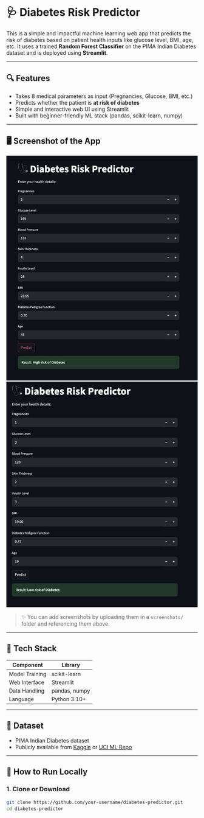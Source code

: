 # 🩺 Diabetes Risk Predictor

This is a simple and impactful machine learning web app that predicts the risk of diabetes based on patient health inputs like glucose level, BMI, age, etc. It uses a trained **Random Forest Classifier** on the PIMA Indian Diabetes dataset and is deployed using **Streamlit**.

---

## 🔍 Features

- Takes 8 medical parameters as input (Pregnancies, Glucose, BMI, etc.)
- Predicts whether the patient is **at risk of diabetes**
- Simple and interactive web UI using Streamlit
- Built with beginner-friendly ML stack (pandas, scikit-learn, numpy)

---

## 🖥️ Screenshot of the App

<img src="screenshots/output1.png" width="600" alt="Prediction Result-1 Screenshot" />

<img src="screenshots/output2.png" width="600" alt="Prediction Result-2 Screenshot" />

> ✨ You can add screenshots by uploading them in a `screenshots/` folder and referencing them above.

---

## 🧠 Tech Stack

| Component       | Library        |
|----------------|----------------|
| Model Training | scikit-learn   |
| Web Interface  | Streamlit      |
| Data Handling  | pandas, numpy  |
| Language       | Python 3.10+   |

---

## 🧪 Dataset

- PIMA Indian Diabetes dataset  
- Publicly available from [Kaggle](https://www.kaggle.com/datasets/uciml/pima-indians-diabetes-database) or [UCI ML Repo](https://archive.ics.uci.edu/ml/datasets/pima+indians+diabetes)

---

## 🚀 How to Run Locally

### 1. Clone or Download

```bash
git clone https://github.com/your-username/diabetes-predictor.git
cd diabetes-predictor
